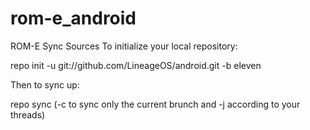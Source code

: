 # rom-e_android
ROM-E Sync Sources
To initialize your local repository:

repo init -u git://github.com/LineageOS/android.git -b eleven

Then to sync up:

repo sync (-c to sync only the current brunch and -j according to your threads)
